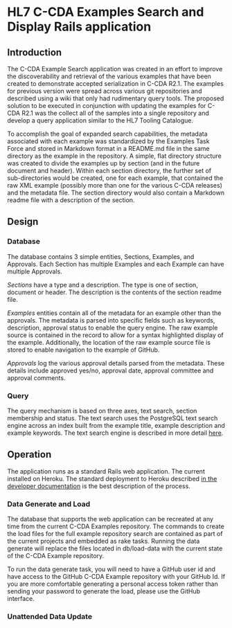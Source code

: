 # HL7 C-CDA Examples Search and Display Rails application

## Introduction
The C-CDA Example Search application was created in an effort to improve the discoverability and retrieval of the various examples that have been created to demonstrate accepted serialization in C-CDA R2.1. The examples for previous version were spread across various git repositories and described using a wiki that only had rudimentary query tools. The proposed solution to be executed in conjunction with updating the examples for C-CDA R2.1 was the collect all of the samples into a single repository and develop a query application similar to the HL7 Tooling Catalogue.

To accomplish the goal of expanded search capabilities, the metadata associated with each example was standardized by the Examples Task Force and stored in Markdown format in a README.md file in the same directory as the example in the repository. A simple, flat directory structure was created to divide the examples up by section (and in the future document and header). Within each section directory, the further set of sub-directories would be created, one for each example, that contained the raw XML example (possibly more than one for the various C-CDA releases) and the metadata file. The section directory would also contain a Markdown readme file with a description of the section.

## Design
### Database
The database contains 3 simple entities, Sections, Examples, and Approvals. Each Section has multiple Examples and each Example can have multiple Approvals.

*Sections*
 have a type and a description. The type is one of section, document or header. The description is the contents of the section readme file.

*Examples*
 entities contain all of the metadata for an example other than the approvals. The metadata is parsed into specific fields such as keywords, description, approval status to enable the query engine. The raw example source is contained in the record to allow for a syntax highlighted display of the example. Additionally, the location of the raw example source file is stored to enable navigation to the example of GitHub.

*Approvals*
log the various approval details parsed from the metadata. These details include approved yes/no, approval date, approval committee and approval comments.

### Query
The query mechanism is based on three axes, text search, section membership and status. The text search uses the PostgreSQL text search engine across an index built from the example title, example description and example keywords. The text search engine is described in more detail [here](http://rachbelaid.com/postgres-full-text-search-is-good-enough/).
 
 ## Operation
 The application runs as a standard Rails web application. The current installed on Heroku. The standard deployment to Heroku described [in the developer documentation](https://devcenter.heroku.com/articles/getting-started-with-rails4) is the best description of the process.
 
 ### Data Generate and Load
The database that supports the web application can be recreated at any time from the current C-CDA Examples repository. The commands to create the load files for the full example repository search are contained as part of the current projects and embedded as rake tasks. Running the data generate will replace the files located in db/load-data with the current state of the C-CDA Example repository.

To run the data generate task, you will need to have a GitHub user id and have access to the GitHub C-CDA Example repository with your GitHub Id. If you are more comfortable generating a personal access token rather than sending your password to generate the load, please use the GitHub interface.


### Unattended Data Update